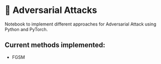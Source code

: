 # 🎯 Adversarial Attacks
Notebook to implement different approaches for Adversarial Attack using Python and PyTorch.

## Current methods implemented:

* FGSM